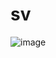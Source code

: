 # sv
![image](https://user-images.githubusercontent.com/127902695/226263444-c75a05f6-4208-437d-868c-8fbaa79386b5.png)
